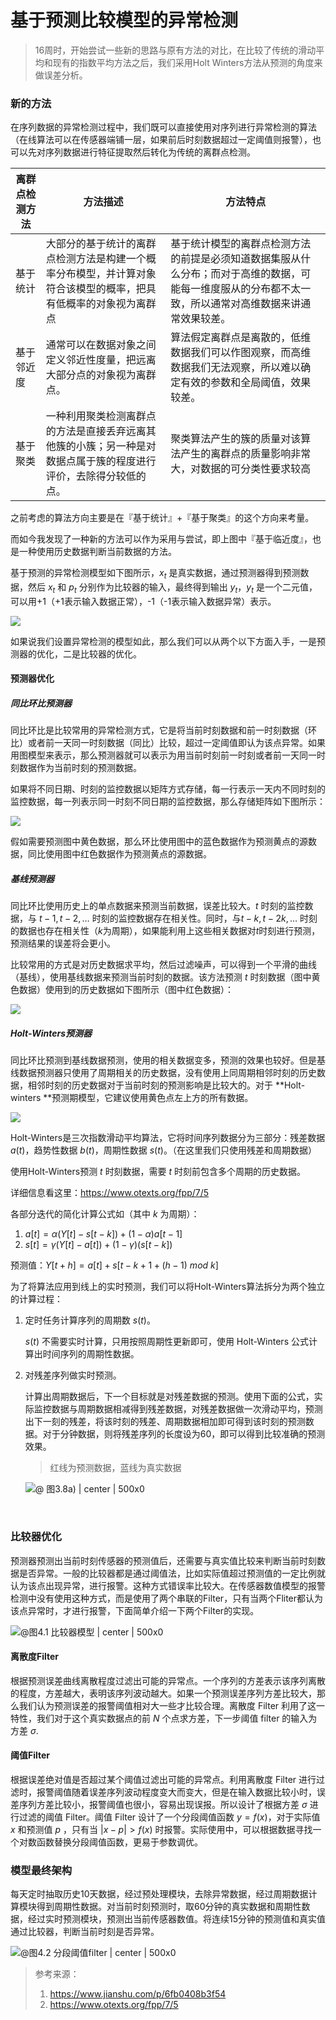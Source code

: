 # 基于预测比较模型的异常检测

> 16周时，开始尝试一些新的思路与原有方法的对比，在比较了传统的滑动平均和现有的指数平均方法之后，我们采用Holt Winters方法从预测的角度来做误差分析。

### 新的方法

在序列数据的异常检测过程中，我们既可以直接使用对序列进行异常检测的算法（在线算法可以在传感器端铺一层，如果前后时刻数据超过一定阈值则报警），也可以先对序列数据进行特征提取然后转化为传统的离群点检测。

| 离群点检测方法 | 方法描述                                     | 方法特点                                     |
| ------- | ---------------------------------------- | ---------------------------------------- |
| 基于统计    | 大部分的基于统计的离群点检测方法是构建一个概率分布模型，并计算对象符合该模型的概率，把具有低概率的对象视为离群点 | 基于统计模型的离群点检测方法的前提是必须知道数据集服从什么分布；而对于高维的数据，可能每一维度服从的分布都不太一致，所以通常对高维数据来讲通常效果较差。 |
| 基于邻近度   | 通常可以在数据对象之间定义邻近性度量，把远离大部分点的对象视为离群点。      | 算法假定离群点是离散的，低维数据我们可以作图观察，而高维数据我们无法观察，所以难以确定有效的参数和全局阈值，效果较差。 |
| 基于聚类    | 一种利用聚类检测离群点的方法是直接丢弃远离其他簇的小簇；另一种是对数据点属于簇的程度进行评价，去除得分较低的点。 | 聚类算法产生的簇的质量对该算法产生的离群点的质量影响非常大，对数据的可分类性要求较高 |

之前考虑的算法方向主要是在『基于统计』+『基于聚类』的这个方向来考量。

而如今我发现了一种新的方法可以作为采用与尝试，即上图中『基于临近度』，也是一种使用历史数据判断当前数据的方法。

基于预测的异常检测模型如下图所示，$x_t$ 是真实数据，通过预测器得到预测数据，然后 $x_t$ 和 $p_t$ 分别作为比较器的输入，最终得到输出 $y_t$，$y_t$ 是一个二元值，可以用+1（+1表示输入数据正常），-1（-1表示输入数据异常）表示。

![](https://ws3.sinaimg.cn/large/006tNc79ly1fmroslheqbj31d00m2jrh.jpg)

如果说我们设置异常检测的模型如此，那么我们可以从两个以下方面入手，一是预测器的优化，二是比较器的优化。

#### 预测器优化

##### 同比环比预测器

同比环比是比较常用的异常检测方式，它是将当前时刻数据和前一时刻数据（环比）或者前一天同一时刻数据（同比）比较，超过一定阈值即认为该点异常。如果用图模型来表示，那么预测器就可以表示为用当前时刻前一时刻或者前一天同一时刻数据作为当前时刻的预测数据。

如果将不同日期、时刻的监控数据以矩阵方式存储，每一行表示一天内不同时刻的监控数据，每一列表示同一时刻不同日期的监控数据，那么存储矩阵如下图所示：

![](https://ws4.sinaimg.cn/large/006tNc79ly1fmroz08dq2j30a207ua9x.jpg)

假如需要预测图中黄色数据，那么环比使用图中的蓝色数据作为预测黄点的源数据，同比使用图中红色数据作为预测黄点的源数据。

##### 基线预测器

同比环比使用历史上的单点数据来预测当前数据，误差比较大。$t$ 时刻的监控数据，与
$t-1,t-2,…$ 时刻的监控数据存在相关性。同时，与$t-k,t-2k,…$ 时刻的数据也存在相关性（*k*为周期），如果能利用上这些相关数据对*t*时刻进行预测，预测结果的误差将会更小。

比较常用的方式是对历史数据求平均，然后过滤噪声，可以得到一个平滑的曲线（基线），使用基线数据来预测当前时刻的数据。该方法预测 $t$ 时刻数据（图中黄色数据）使用到的历史数据如下图所示（图中红色数据）：

![](https://ws2.sinaimg.cn/large/006tNc79ly1fmrozw8uuij309s07e745.jpg)



##### Holt-Winters预测器

同比环比预测到基线数据预测，使用的相关数据变多，预测的效果也较好。但是基线数据预测器只使用了周期相关的历史数据，没有使用上同周期相邻时刻的历史数据，相邻时刻的历史数据对于当前时刻的预测影响是比较大的。对于 **Holt-winters **预测期模型，它建议使用黄色点左上方的所有数据。

![](https://ws1.sinaimg.cn/large/006tNc79ly1fmrp7xumw7j309u07k745.jpg)

Holt-Winters是三次指数滑动平均算法，它将时间序列数据分为三部分：残差数据 $a(t)$，趋势性数据 $b(t)$，周期性数据 $s(t)$。（在这里我们只使用残差和周期数据）

使用Holt-Winters预测 $t$ 时刻数据，需要 $t$ 时刻前包含多个周期的历史数据。

详细信息看这里：https://www.otexts.org/fpp/7/5

各部分迭代的简化计算公式如（其中 $k$ 为周期）：

1. $a[t] = \alpha(Y[t] - s[t-k]) + (1-\alpha) a[t-1]$
2. $s[t] = \gamma(Y[t] - a[t]) + (1 - \gamma)(s[t-k])$

预测值：$Y[t+h] = a[t] + s[t-k+1 + (h-1) \ mod \ k]$

为了将算法应用到线上的实时预测，我们可以将Holt-Winters算法拆分为两个独立的计算过程：

1. 定时任务计算序列的周期数 $s(t)$。

   $s(t)$ 不需要实时计算，只用按照周期性更新即可，使用 Holt-Winters 公式计算出时间序列的周期性数据。

2. 对残差序列做实时预测。

   计算出周期数据后，下一个目标就是对残差数据的预测。使用下面的公式，实际监控数据与周期数据相减得到残差数据，对残差数据做一次滑动平均，预测出下一刻的残差，将该时刻的残差、周期数据相加即可得到该时刻的预测数据。对于分钟数据，则将残差序列的长度设为60，即可以得到比较准确的预测效果。

   > 红线为预测数据，蓝线为真实数据

   ![@ 图3.8a) | center | 500x0](https://tech.meituan.com/img/holtwinter/p1.png)

   ​

### 比较器优化

预测器预测出当前时刻传感器的预测值后，还需要与真实值比较来判断当前时刻数据是否异常。一般的比较器都是通过阈值法，比如实际值超过预测值的一定比例就认为该点出现异常，进行报警。这种方式错误率比较大。在传感器数值模型的报警检测中没有使用这种方式，而是使用了两个串联的Filter，只有当两个Fliter都认为该点异常时，才进行报警，下面简单介绍一下两个Filter的实现。

![@图4.1 比较器模型 | center | 500x0](https://tech.meituan.com/img/holtwinter/compaire.png)

#### 离散度Filter

根据预测误差曲线离散程度过滤出可能的异常点。一个序列的方差表示该序列离散的程度，方差越大，表明该序列波动越大。如果一个预测误差序列方差比较大，那么我们认为预测误差的报警阈值相对大一些才比较合理。离散度 Filter 利用了这一特性，我们对于这个真实数据点的前 $N$ 个点求方差，下一步阈值 filter 的输入为方差 $\sigma$.

#### 阈值Filter

根据误差绝对值是否超过某个阈值过滤出可能的异常点。利用离散度 Filter 进行过滤时，报警阈值随着误差序列波动程度变大而变大，但是在输入数据比较小时，误差序列方差比较小，报警阈值也很小，容易出现误报。所以设计了根据方差 $\sigma$ 进行过滤的阈值 Filter。阈值 Filter 设计了一个分段阈值函数 $y=f(x)$，对于实际值 $x$ 和预测值 $p$ ，只有当 $|x-p|>f(x)$ 时报警。实际使用中，可以根据数据寻找一个对数函数替换分段阈值函数，更易于参数调优。

### 模型最终架构

每天定时抽取历史10天数据，经过预处理模块，去除异常数据，经过周期数据计算模块得到周期性数据。对当前时刻预测时，取60分钟的真实数据和周期性数据，经过实时预测模块，预测出当前传感器数值。将连续15分钟的预测值和真实值通过比较器，判断当前时刻是否异常。

![@图4.2 分段阈值filter | center | 500x0](https://tech.meituan.com/img/holtwinter/jiegoutu.png)

> 参考来源：
>
> 1. https://www.jianshu.com/p/6fb0408b3f54
> 2. https://www.otexts.org/fpp/7/5

